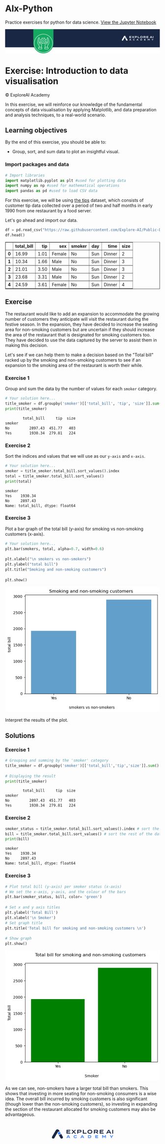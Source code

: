 # Alx-Python
Practice exercises for python for data science.
[View the Jupyter Notebook](https://github.com/kiptalam1/Alx-Python/blob/main/visualization.ipynb)

<div align="center" style=" font-size: 80%; text-align: center; margin: 0 auto">
<img src="https://raw.githubusercontent.com/Explore-AI/Pictures/master/Python-Notebook-Banners/Exercise.png"  style="display: block; margin-left: auto; margin-right: auto;";/>
</div>

# Exercise: Introduction to data visualisation

© ExploreAI Academy

In this exercise, we will reinforce our knowledge of the fundamental concepts of data visualisation by applying Matplotlib, and data preparation and analysis techniques, to a real-world scenario.

## Learning objectives
By the end of this exercise, you should be able to:

* Group, sort, and sum data to plot an insightful visual.

### Import packages and data


```python
# Import libraries 
import matplotlib.pyplot as plt #used for plotting data 
import numpy as np #used for mathematical operations
import pandas as pd #used to load CSV data
```

For this exercise, we will be using [the tips](https://www.kaggle.com/jsphyg/tipping) dataset, which consists of customer tip data collected over a period of two and half months in early 1990 from one restaurant by a food server.

Let's go ahead and import our data.


```python
df = pd.read_csv("https://raw.githubusercontent.com/Explore-AI/Public-Data/master/Data/tips.csv")
df.head()
```




<div>
<style scoped>
    .dataframe tbody tr th:only-of-type {
        vertical-align: middle;
    }

    .dataframe tbody tr th {
        vertical-align: top;
    }

    .dataframe thead th {
        text-align: right;
    }
</style>
<table border="1" class="dataframe">
  <thead>
    <tr style="text-align: right;">
      <th></th>
      <th>total_bill</th>
      <th>tip</th>
      <th>sex</th>
      <th>smoker</th>
      <th>day</th>
      <th>time</th>
      <th>size</th>
    </tr>
  </thead>
  <tbody>
    <tr>
      <th>0</th>
      <td>16.99</td>
      <td>1.01</td>
      <td>Female</td>
      <td>No</td>
      <td>Sun</td>
      <td>Dinner</td>
      <td>2</td>
    </tr>
    <tr>
      <th>1</th>
      <td>10.34</td>
      <td>1.66</td>
      <td>Male</td>
      <td>No</td>
      <td>Sun</td>
      <td>Dinner</td>
      <td>3</td>
    </tr>
    <tr>
      <th>2</th>
      <td>21.01</td>
      <td>3.50</td>
      <td>Male</td>
      <td>No</td>
      <td>Sun</td>
      <td>Dinner</td>
      <td>3</td>
    </tr>
    <tr>
      <th>3</th>
      <td>23.68</td>
      <td>3.31</td>
      <td>Male</td>
      <td>No</td>
      <td>Sun</td>
      <td>Dinner</td>
      <td>2</td>
    </tr>
    <tr>
      <th>4</th>
      <td>24.59</td>
      <td>3.61</td>
      <td>Female</td>
      <td>No</td>
      <td>Sun</td>
      <td>Dinner</td>
      <td>4</td>
    </tr>
  </tbody>
</table>
</div>



## Exercise 

The restaurant would like to add an expansion to accommodate the growing number of customers they anticipate will visit the restaurant during the festive season. In the expansion, they have decided to increase the seating area for non-smoking customers but are uncertain if they should increase the area of the restaurant that is designated for smoking customers too. They have decided to use the data captured by the server to assist them in making this decision. 

Let's see if we can help them to make a decision based on the "Total bill"  racked up by the smoking and non-smoking customers to see if an expansion to the smoking area of the restaurant is worth their while. 

### Exercise 1

Group and sum the data by the number of values for each `smoker` category.


```python
# Your solution here...
title_smoker = df.groupby('smoker')[['total_bill', 'tip', 'size']].sum()
print(title_smoker)
```

            total_bill     tip  size
    smoker                          
    No         2897.43  451.77   403
    Yes        1930.34  279.81   224
    

### Exercise 2

Sort the indices and values that we will use as our `y-axis` and `x-axis`.


```python
# Your solution here...
smoker = title_smoker.total_bill.sort_values().index
total = title_smoker.total_bill.sort_values()
print(total)
```

    smoker
    Yes    1930.34
    No     2897.43
    Name: total_bill, dtype: float64
    

### Exercise 3

Plot a bar graph of the total bill (y-axis) for smoking vs non-smoking customers (x-axis).  


```python
# Your solution here...
plt.bar(smokers, total, alpha=0.7, width=0.6)

plt.xlabel("\n smokers vs non-smokers")
plt.ylabel("total bill")
plt.title("Smoking and non-smoking customers")

plt.show()
```


    
![png](visualization_files/visualization_11_0.png)
    


Interpret the results of the plot.

## Solutions

### Exercise 1


```python
# Grouping and summing by the 'smoker' category
title_smoker = df.groupby('smoker')[['total_bill','tip','size']].sum()

# Displaying the result
print(title_smoker)
```

            total_bill     tip  size
    smoker                          
    No         2897.43  451.77   403
    Yes        1930.34  279.81   224
    

### Exercise 2


```python
smoker_status = title_smoker.total_bill.sort_values().index # sort the indices and store them under the variable smoker_status
bill = title_smoker.total_bill.sort_values() # sort the rest of the data and store it under the variable bill
print(bill)
```

    smoker
    Yes    1930.34
    No     2897.43
    Name: total_bill, dtype: float64
    

### Exercise 3


```python
# Plot total bill (y-axis) per smoker status (x-axis) 
# We set the x-axis, y-axis, and the colour of the bars
plt.bar(smoker_status, bill, color= 'green')

# Set x and y axis titles
plt.ylabel('Total Bill')
plt.xlabel('\n Smoker') 
# Set graph title
plt.title('Total bill for smoking and non-smoking customers \n')

# Show graph
plt.show()
```


    
![png](visualization_files/visualization_19_0.png)
    


As we can see, non-smokers have a larger total bill than smokers. This shows that investing in more seating for non-smoking consumers is a wise idea. The overall bill incurred by smoking customers is also significant (though lower than the non-smoking customers), so investing in expanding the section of the restaurant allocated for smoking customers may also be advantageous.

#  

<div align="center" style=" font-size: 80%; text-align: center; margin: 0 auto">
<img src="https://raw.githubusercontent.com/Explore-AI/Pictures/master/ExploreAI_logos/EAI_Blue_Dark.png"  style="width:200px";/>
</div>


```python

```
